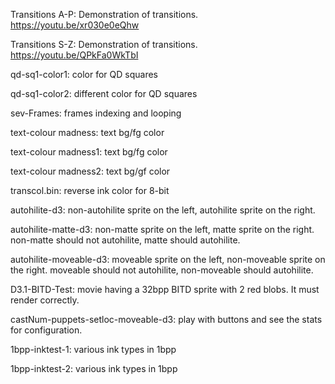 Transitions A-P: Demonstration of transitions. https://youtu.be/xr030e0eQhw

Transitions S-Z: Demonstration of transitions. https://youtu.be/QPkFa0WkTbI

qd-sq1-color1: color for QD squares

qd-sq1-color2: different color for QD squares

sev-Frames: frames indexing and looping

text-colour madness: text bg/fg color

text-colour madness1: text bg/fg color

text-colour madness2: text bg/gf color

transcol.bin: reverse ink color for 8-bit

autohilite-d3: non-autohilite sprite on the left, autohilite sprite on the right.

autohilite-matte-d3: non-matte sprite on the left, matte sprite on the right. non-matte should not autohilite, matte should autohilite.

autohilite-moveable-d3: moveable sprite on the left, non-moveable sprite on the right. moveable should not autohilite, non-moveable should autohilite.

D3.1-BITD-Test: movie having a 32bpp BITD sprite with 2 red blobs. It must render correctly.

castNum-puppets-setloc-moveable-d3: play with buttons and see the stats for configuration.

1bpp-inktest-1: various ink types in 1bpp

1bpp-inktest-2: various ink types in 1bpp
